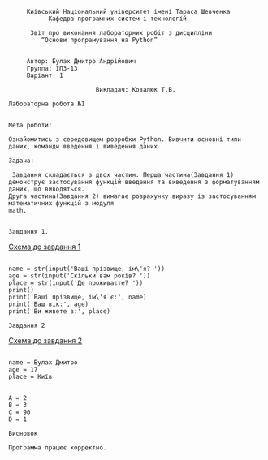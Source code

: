 ~~~
     Київський Національний університет імені Тараса Шевченка
           Кафедра програмних систем і технологій

      Звіт про виконання лабораторних робiт з дисципліни
         “Основи програмування на Python”
            
            
     Автор: Булах Дмитро Андрійович
     Группа: ІПЗ-13
     Варіант: 1
            
                        Викладач: Ковалюк Т.В.

Лабораторна робота №1


Мета роботи: 

Ознайомитись з середовищем розробки Python. Вивчити основні типи даних, команди введення і виведення даних. 

Задача:

 Завдання складається з двох частин. Перша частина(Завдання 1)
демонструє застосування функцій введення та виведення з форматуванням даних, що виводяться.
Друга частина(Завдання 2) вимагає розрахунку виразу із застосуванням математичних функцій з модуля
math.


Завдання 1. 
~~~
[Схема до завдання 1](https://www.draw.io/?lightbox=1&highlight=0000ff&edit=_blank&layers=1&nav=1&title=%D0%91%D0%BB%D0%BE%D0%BA-%D1%81%D1%85%D0%B5%D0%BC%D0%B0(%D0%BB%D0%B0%D0%B11.1-2)#R1VfLrpswEP0alq3AEBKWCSS9UlupVRZtV1cuuEBlcOQ4CenX14YxGAhpehspt5vRzGH8mDOPOJYbFtU7jnfZR5YQaiE7qSw3shBazDwpFXBuAM9fNEDK86SBnA7Y5r8IgDaghzwh%2B56jYIyKfNcHY1aWJBY9DHPOTn23H4z2T93hlIyAbYzpGP2SJyKDsNC8w59Inmb6ZMcPmi8F1s4QyT7DCTsZkLu23JAzJhqtqEJCFXeal2bdZuJrezFOSnHLgui9m61isgwOz89PFB%2Bx%2B7l4A7scMT1AwFZkW8FcyZVdy00tF1bkWAvlW5sROICJDDmrpWfokZZyh41e4hlHRMYRMwv5VAa0%2Bs6lliqtxAWxUKgyhcIdxTEBRsVZp4mzQ5kQFaktF5yyXJDtTjm60UnWpcQyUVBpOVKFmAkXpJok02lTJEubsIIIfpYusKCtTyhrxwP71BWJozOfGQXiA4ahLtN26y51UoHs%2FU0m0TiVQ5ZIImsbTMZFxlJWYrru0FWfx87nA2M7YO8nEeIMjYoPgl3iVh10nVl5L3bgMbkSEUwOgXlKxLXIJ1LFCcUiP%2FYvcnfevcsdhHRJ37EvQvBU4FLpgT9uFv1VynXtbxubONDFSrrG3ewamY%2FauT6i0ac7znlIxyH34R03MTyXBm%2BRTrek169l%2BOqYdB%2FO5PyG0VUmS%2FVzLq2Y4v0%2Bj%2Fu8kCoXX9XYejsD65vxJapgotXGGYw7zir9NPnTrPIuZ8ZgfnaBeI3dPNHghE8sl4G0iXeCQeKdQUKbMGGV%2BZQYbIS8QS8OK6PhYbRRXRxt2C%2Bvl%2BBy422MqTc35hrSeD0ZX9vTYfbo7tP3%2BY%2FbL3hkW43m6eKlbTWfeFT%2Bc1tJs%2Fuj0bh3%2F9bc9W8%3D)

<pre><code>
name = str(input('Ваші прізвище, ім\'я? '))
age = str(input('Скільки вам років? '))
place = str(input('Де проживаєте? '))
print()
print('Ваші прізвище, ім\'я є:', name)
print('Ваш вік:', age)
print('Ви живете в:', place)</code></pre>

~~~
Завдання 2
~~~
[Схема до завдання 2](https://www.draw.io/?lightbox=1&highlight=0000ff&edit=_blank&layers=1&nav=1&title=Untitled%20Diagram.drawio#R7Vnvb%2BMmGP5rLPUq5WSM7Tgf86PZNN2kSa107X0jNnG8OcbDpEnurx8YiCG2c7lr2vS2qRKFl5cXeHh4MMSB0%2FXuF4rK1e8kwbnjucnOgTPH86LA56kw7KXBByNpSGmWSBNoDPfZV6yMrrJusgRXliMjJGdZaRtjUhQ4ZpYNUUq2ttuS5HavJUpxy3Afo7xt%2FZwlbKWm5Q0b%2B684S1e6ZxCq%2Ba2RdlYzqVYoIVvDBO8cOKWEMJlb76Y4F9hpXGS7eU%2FtYWAUF%2BycBp%2Fo83r28Oh%2F9ia%2FfSk36Xb%2BuBqoKM8o36gJOzPXGc1FOrlzZsCJhnXerfOetvN0rKbF9horSjZFgkV3rgMn21XG8H2JYlG75eTgthVb57wEeFZ1jCnDu94ZgQNOnF%2BYrDGje%2B6iGnihglZxK1LFbbNQQKO%2FMhZJN0OKG%2BkhcgMfzygEvwNNrxvNA4I8lchGCk1PGmfKQRU9Iw3q1DfyM53yCHPdxDe6mBldBLbDxG4lBzYVxlFoBzciQL7SYc6xmywoz6Uix01TvoRTjtN0doII4CpEAOG1mQCCFig44cKiioSyFUlJgfK7xjqx90%2Fj84mQUoH1J2Zsr1QSbRixocS7jD2K5h8DVXoyamY7Fbku7HWh4PN9NAtPTQRRbJrVJd1Ozk9M6vSicQzIhsb4BFhQ6TqiKWanQO1hAcU5YtmzPZCLLyk8JZVBvVekSEbGbj7ST2CoaNS%2F9SMd7bCnh7UFdu5FbSkpthgX%2Fr0htSeK%2F0prbg1ikhNaB%2BE9Qm8h%2FkReBHHtSjRaDOPwULkkBRss0TrL99olROuyroTQ5%2F%2F5CVyRnMN%2BXGHHqGryigj8oHSjkjUD1RNaZrRuw%2Bfg3ujZVSUqOqdnDzuMRsPFoh3Tk0POpW0uo8mqW141%2FsCTgehPDPT21vB%2BecedvX4w7PXK6cW8spaObCn1YIeUDt9USv2fTkrB1aTU%2Fymk1O%2BWUt8QUVjLHvxfSl8mpTdCQ4Wa3Yj7yMcqK26mWuouJHA%2B53ePxL1XjYPvTuSC9o5oiV6RjMWFlpdizo0qi1%2BuWBdUnh7EDUSDDkC17WzdUT38QTI%2BwN4LgB8cLZQcvmplXpKPAkGv5yahA0llbQWqF%2F0w7R%2FnQXhBHhgsaDjxrUtAc1g9WWfVq59c3pknF7wmz3xwTI%2Fgx3jmuUeBRufxjK882htupXCo%2BgcMhkFnPw1tZcSLknh4ORKDfyeJ%2FWuSGECbe%2FBY484lMYiOAoHXIbF%2FDRKDc1j8%2BveQS57Q%2Bv38m5eDsJueb3M5AN1v0mPXeAMdGncE%2BaY5Na4D%2Bq36P%2FGFT3Hl6McS9XDiiQfeCsfv9Ov7oGNaNtyOr%2B%2B3fa3t%2BOwSF9Jx62VcvvOFinL9SJ7xA0iSURyzjBSiFlfslcAdXR3cqAXuA96xFnhMGC2EOLWzr2hROwhA1TnBvYOJE8y4Reil3CN1A5RnqYAzx0sRSgCZxSgfKzMTmiuuu3FWpA%2B1AA%2F8y8AeQGjB7gejFux%2BB%2Bre96POi82PhvK0a355hXf%2FAA%3D%3D)

<pre><code>
name = Булах Дмитро
age = 17
place = Київ


A = 2
B = 3
C = 90
D = 1
</code></pre>
~~~
Висновок

Программа працює корректно.
~~~